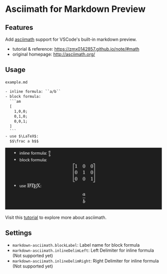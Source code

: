 # Asciimath for Markdown Preview

## Features

Add [asciimath](https://github.com/zmx0142857/asciimathml) support for VSCode's built-in markdown preview.

- tutorial & reference: https://zmx0142857.github.io/note/#math
- original homepage: http://asciimath.org/

## Usage

`example.md`
~~~
- inline formula: ``a/b``
- block formula:
  ```am
  [
    1,0,0;
    0,1,0;
    0,0,1;
  ]
  ```
- use $\LaTeX$:
  $$\frac a b$$
~~~

![feature 01](./images/feature-01.png)

Visit this [tutorial](https://zmx0142857.github.io/note/#math) to explore more about asciimath.

## Settings

- `markdown-asciimath.blockLabel`: Label name for block formula
- `markdown-asciimath.inlineDelimLeft`: Left Delimiter for inline formula (Not supported yet)
- `markdown-asciimath.inlineDelimRight`: Right Delimiter for inline formula (Not supported yet)

